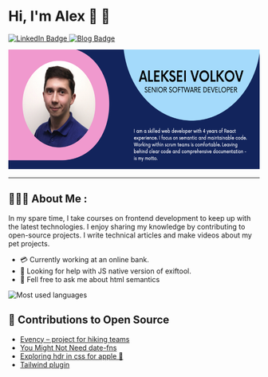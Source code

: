 # Hi, I'm Alex 👋 💾

<div id="badges">
  <a href="https://www.linkedin.com/in/2plus2is4/">
    <img src="https://img.shields.io/badge/LinkedIn-blue?style=for-the-badge&logo=linkedin&logoColor=white" alt="LinkedIn Badge"/>
  </a>
  <a href="https://js.garden">
    <img src="https://img.shields.io/badge/blog-js.garden-black?style=for-the-badge" alt="Blog Badge"/>
  </a>
</div>

<a href="https://www.linkedin.com/in/2plus2is4/"><img src="https://github.com/slimcandy/slimcandy/raw/main/static/images/alex-cv.png" height="240" alt="Aleksei Volkov CV screen shot" /></a>

---

## 👨🏻‍💻 About Me :

In my spare time, I take courses on frontend development to keep up with the latest technologies. I enjoy sharing my knowledge by contributing to open-source projects. I write technical articles and make videos about my pet projects.

- 💳 Currently working at an online bank.
- 🤔 Looking for help with JS native version of exiftool.
- 💬 Fell free to ask me about html semantics

<img src="https://github-readme-stats.vercel.app/api/top-langs/?username=slimcandy&exclude_repo=witcher-api&langs_count=8&layout=compact&hide=makefile&theme=react" alt="Most used languages" />

## 👷 Contributions to Open Source

- [Evency – project for hiking teams ](https://github.com/slimcandy/todorism)
- [You Might Not Need date-fns](https://github.com/cedmax/youmightnotneed/pull/193)
- [Exploring hdr in css for apple 📱](https://github.com/kiding/wanna-see-a-whiter-white/pull/6)
- [Tailwind plugin](https://github.com/slimcandy/tailwindcss-text-rendering)
